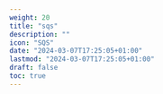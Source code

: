 ```yaml
---
weight: 20
title: "sqs"
description: ""
icon: "SQS"
date: "2024-03-07T17:25:05+01:00"
lastmod: "2024-03-07T17:25:05+01:00"
draft: false
toc: true
---
```

